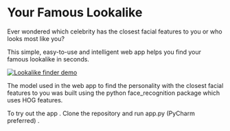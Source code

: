 # Your Famous Lookalike
Ever wondered which celebrity has the closest facial features to you or who looks most like you?

This simple, easy-to-use and intelligent web app helps you find your famous lookalike in seconds.

[![Lookalike finder demo](https://res.cloudinary.com/marcomontalbano/image/upload/v1590510687/video_to_markdown/images/google-drive--1FJVGCulVKo6xQeq_8GSSAkzirXO1uoPD-c05b58ac6eb4c4700831b2b3070cd403.jpg)](https://drive.google.com/open?id=1FJVGCulVKo6xQeq_8GSSAkzirXO1uoPD "Lookalike finder demo")

The model used in the web app to find the personality with the closest facial features to you was built using the python face_recognition package which uses HOG features.

To try out the app . Clone the repository and run app.py (PyCharm preferred) .
